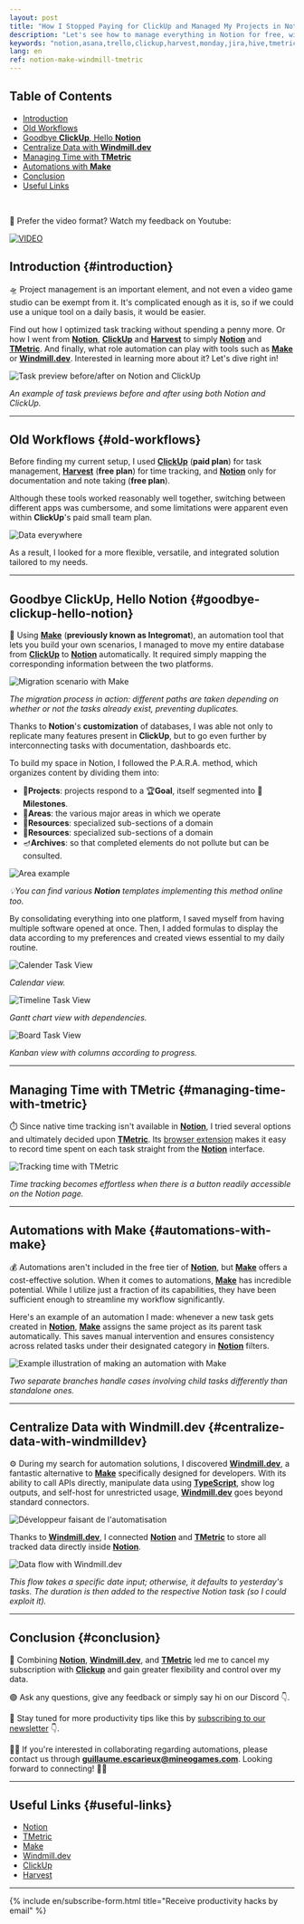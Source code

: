 ```yaml
---
layout: post
title: "How I Stopped Paying for ClickUp and Managed My Projects in Notion—For Free 😊"
description: "Let's see how to manage everything in Notion for free, with the leverage of automation. No more switching software for documentation, task management and time tracking."
keywords: "notion,asana,trello,clickup,harvest,monday,jira,hive,tmetric,make,integromat,windmill,windmill.dev,automation,productivity,project,management,project management,google calendar,home,agenda,software,program,tool,app,hack,best tool,best,free,cheap,migrate,migration,how to,which,easy,no cost, centralize,low cost,optimization,scenario,flow,mineo games,workflow,organize,team collaboration,gantt,kanban,agile,customizable,smartsheet,free-trial,per-month,sync,streamline,deadline,prioritize,cloud-based,mobile apps,seamlessly,keep track,time-tracking,dashboard,workflows,due dates,meeting,wrike,zapier,spreasheet,database"
lang: en
ref: notion-make-windmill-tmetric
---
```

<!-- table-of-contests -->

## Table of Contents

* [Introduction](#introduction)
* [Old Workflows](#old-workflows)
* [Goodbye **ClickUp**, Hello **Notion**](#goodbye-clickup-hello-notion)
* [Centralize Data with **Windmill.dev**](#centralize-data-with-windmilldev)
* [Managing Time with **TMetric**](#managing-time-with-tmetric)
* [Automations with **Make**](#automations-with-make)
* [Conclusion](#conclusion)
* [Useful Links](#useful-links)

<!-- table-of-contests -->
<br/>

 🎥 Prefer the video format? Watch my feedback on Youtube:


[![VIDEO](https://i.imgur.com/i8GGx42.jpeg)](https://youtu.be/SIRQza-bCKw "Watch on Youtube")

## Introduction {#introduction}

🛸 Project management is an important element, and not even a video game studio can be exempt from it. It's complicated enough as it is, so if we could use a unique tool on a daily basis, it would be easier.    

Find out how I optimized task tracking without spending a penny more. Or how I went from **[Notion](https://affiliate.notion.so/ooivbv8j8mmc)**, **[ClickUp](http://clickup.com/teams/project-management)** and **[Harvest](http://try.hrv.st/3-126651)** to simply **[Notion](https://affiliate.notion.so/ooivbv8j8mmc)** and **[TMetric](https://tmetric.com)**. And finally, what role automation can play with tools such as **[Make](https://www.make.com/en/register?pc=mineogames)** or **[Windmill.dev](https://windmill.dev)**. Interested in learning more about it? Let's dive right in!


<img src="https://i.imgur.com/4BYy8DL.png" alt="Task preview before/after on Notion and ClickUp"  class="medium"/>

_An example of task previews before and after using both Notion and ClickUp._

---

## Old Workflows {#old-workflows}

Before finding my current setup, I used **[ClickUp](http://clickup.com/teams/project-management)** (**paid plan**) for task management, **[Harvest](http://try.hrv.st/3-126651)** (**free plan**) for time tracking, and **[Notion](https://affiliate.notion.so/ooivbv8j8mmc)** only for documentation and note taking (**free plan**). 

Although these tools worked reasonably well together, switching between different apps was cumbersome, and some limitations were apparent even within **ClickUp**'s paid small team plan. 

<img src="https://media1.tenor.com/m/IQ6Z-aPhr1wAAAAd/date-everywhere-data.gif" alt="Data everywhere"  class="small"/>

As a result, I looked for a more flexible, versatile, and integrated solution tailored to my needs.

---

## Goodbye ClickUp, Hello Notion {#goodbye-clickup-hello-notion}

👋 Using **[Make](https://www.make.com/en/register?pc=mineogames)** (**previously known as Integromat**), an automation tool that lets you build your own scenarios, I managed to move my entire database from **[ClickUp](http://clickup.com/teams/project-management)** to **[Notion](https://affiliate.notion.so/ooivbv8j8mmc)** automatically. It required simply mapping the corresponding information between the two platforms.

<img src="https://i.imgur.com/1zLgd1J.gif" alt="Migration scenario with Make"  class="large"/>

_The migration process in action: different paths are taken depending on whether or not the tasks already exist, preventing duplicates._

Thanks to **Notion**'s **customization** of databases, I was able not only to replicate many features present in **ClickUp**, but to go even further by interconnecting tasks with documentation, dashboards etc.

To build my space in Notion, I followed the P.A.R.A. method, which organizes content by dividing them into:
* 🚧**Projects**: projects respond to a 🏆**Goal**, itself segmented into 📍**Milestones**. 
* 🎨**Areas**: the various major areas in which we operate
* 📁**Resources**: specialized sub-sections of a domain
* 📁**Resources**: specialized sub-sections of a domain
* 🪔**Archives**: so that completed elements do not pollute but can be consulted. 

<img src="https://i.imgur.com/x61V3xL.png" alt="Area example"  class="small"/>

_💡You can find various **Notion** templates implementing this method online too._

By consolidating everything into one platform, I saved myself from having multiple software opened at once. Then, I added formulas to display the data according to my preferences and created views essential to my daily routine.

<img src="https://i.imgur.com/MuBPJsX.png" alt="Calender Task View"  class="medium"/>

_Calendar view._

<img src="https://i.imgur.com/iuvPOTc.png" alt="Timeline Task View"  class="medium"/>

_Gantt chart view with dependencies._

<img src="https://i.imgur.com/6NdZy1P.png" alt="Board Task View"  class="medium"/>

_Kanban view with columns according to progress._

---

## Managing Time with TMetric {#managing-time-with-tmetric}

⏱️ Since native time tracking isn't available in **[Notion](https://affiliate.notion.so/ooivbv8j8mmc)**, I tried several options and ultimately decided upon **[TMetric](https://tmetric.com)**. Its [browser extension](https://tmetric.com/help/apps/browser-extension/how-to-install-browser-extension) makes it easy to record time spent on each task straight from the **[Notion](https://affiliate.notion.so/ooivbv8j8mmc)** interface.

<img src="https://i.imgur.com/1T31Buq.png" alt="Tracking time with TMetric"  class="medium"/>

_Time tracking becomes effortless when there is a button readily accessible on the Notion page._

---


## Automations with Make {#automations-with-make}

💰 Automations aren't included in the free tier of **[Notion](https://affiliate.notion.so/ooivbv8j8mmc)**, but **[Make](https://www.make.com/en/register?pc=mineogames)** offers a cost-effective solution. When it comes to automations, **[Make](https://www.make.com/en/register?pc=mineogames)** has incredible potential. While I utilize just a fraction of its capabilities, they have been sufficient enough to streamline my workflow significantly.

Here's an example of an automation I made: whenever a new task gets created in **[Notion](https://affiliate.notion.so/ooivbv8j8mmc)**, **[Make](https://www.make.com/en/register?pc=mineogames)** assigns the same project as its parent task automatically. This saves manual intervention and ensures consistency across related tasks under their designated category in **[Notion](https://affiliate.notion.so/ooivbv8j8mmc)** filters.

<img src="https://i.imgur.com/WNBXMnc.png" alt="Example illustration of making an automation with Make"  class="medium"/>

_Two separate branches handle cases involving child tasks differently than standalone ones._


---

## Centralize Data with Windmill.dev {#centralize-data-with-windmilldev}

⚙️ During my search for automation solutions, I discovered **[Windmill.dev](https://windmill.dev)**, a fantastic alternative to **[Make](https://www.make.com/en/register?pc=mineogames)** specifically designed for developers. With its ability to call APIs directly, manipulate data using **[TypeScript](https://www.typescriptlang.org/)**, show log outputs, and self-host for unrestricted usage, **[Windmill.dev](https://windmill.dev)** goes beyond standard connectors.

<img src="https://media0.giphy.com/media/qgQUggAC3Pfv687qPC/giphy.gif" alt="Développeur faisant de l'automatisation"  class="small"/>

Thanks to **[Windmill.dev](https://windmill.dev)**, I connected **[Notion](https://affiliate.notion.so/ooivbv8j8mmc)** and **[TMetric](https://tmetric.com)** to store all tracked data directly inside **[Notion](https://affiliate.notion.so/ooivbv8j8mmc)**.

<img src="https://i.imgur.com/s0YTioq.png" alt="Data flow with Windmill.dev"  class="small"/>

_This flow takes a specific date input; otherwise, it defaults to yesterday's tasks. The duration is then added to the respective Notion task (so I could exploit it)._

---

## Conclusion {#conclusion}

🌟 Combining **[Notion](https://affiliate.notion.so/ooivbv8j8mmc)**, **[Windmill.dev](https://windmill.dev)**, and **[TMetric](https://tmetric.com)** led me to cancel my subscription with **[Clickup](http://clickup.com/teams/project-management)** and gain greater flexibility and control over my data.

🟣 Ask any questions, give any feedback or simply say hi on our Discord 👇.

📧 Stay tuned for more productivity tips like this by [subscribing to our newsletter](https://mailchi.mp/8e056808ead5/mineo-games-newsletter) 👇.

🤝✨ If you're interested in collaborating regarding automations, please contact us through **[guillaume.escarieux@mineogames.com](mailto:guillaume.escarieux@mineogames.com)**. Looking forward to connecting! 🤝✨

---

## Useful Links {#useful-links}

* <a href="https://affiliate.notion.so/ooivbv8j8mmc">Notion</a>
* <a href="https://tmetric.com">TMetric</a>
* <a href="https://www.make.com/en/register?pc=mineogames">Make</a>
* <a href="https://windmill.dev">Windmill.dev</a>
* <a href="http://clickup.com/teams/project-management">ClickUp</a>
* <a href="http://try.hrv.st/3-126651" class="external">Harvest</a>

---

{% include en/subscribe-form.html title="Receive productivity hacks by email" %}